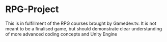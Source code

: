 # RPG-Project

This is in fulfillment of the RPG courses brought by Gamedev.tv. It is not meant to be a finalised game, but should demonstrate clear understanding of more advanced coding concepts and Unity Engine